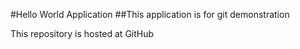 #Hello World Application
##This application is for git demonstration

This repository is hosted at GitHub